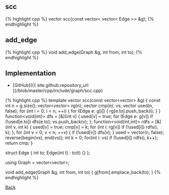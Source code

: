 ## scc

{% highlight cpp %}
vector<int> scc(const vector< vector< Edge >> &g);
{% endhighlight %}

## add_edge

{% highlight cpp %}
void add_edge(Graph &g, int from, int to);
{% endhighlight %}

## Implementation

- [GitHub]({{ site.github.repository_url }}/blob/master/cpp/include/graph/scc.cpp)

{% highlight cpp %}
template<typename Edge>
vector<int> scc(const vector<vector<Edge>> &g) {
  const int n = g.size();
  vector<vector<int>> rg(n);
  vector<int> cmp(n), vs;
  vector<bool> used(n, false);
  for (int i = 0; i < n; ++i) {
    for (Edge e: g[i]) {
      rg[e.to].push_back(i);
    }
  }
  function<void(int)> dfs = [&](int v) {
    used[v] = true;
    for (Edge e: g[v]) if (!used[e.to]) dfs(e.to);
    vs.push_back(v);
  };
  function<void(int,int)> rdfs = [&](int v, int k) {
    used[v] = true; cmp[v] = k;
    for (int i: rg[v]) if (!used[i]) rdfs(i, k);
  };
  for (int v = 0; v < n; ++v) {
    if (!used[v]) dfs(v);
  }
  used = vector<bool>(n, false);
  reverse(begin(vs), end(vs));
  int k = 0;
  for(int i: vs) if (!used[i]) rdfs(i, k++);
  return cmp;
}

struct Edge {
  int to;
  Edge(int t) : to(t) {}
};

using Graph = vector<vector<Edge>>;

void add_edge(Graph &g, int from, int to) {
  g[from].emplace_back(to);
}
{% endhighlight %}

[Back](../..)
